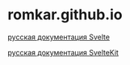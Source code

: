 # romkar.github.io

[русская документация Svelte](https://sveltedocs.ru/)

[русская документация SvelteKit](https://svelte-kit.ru/)
